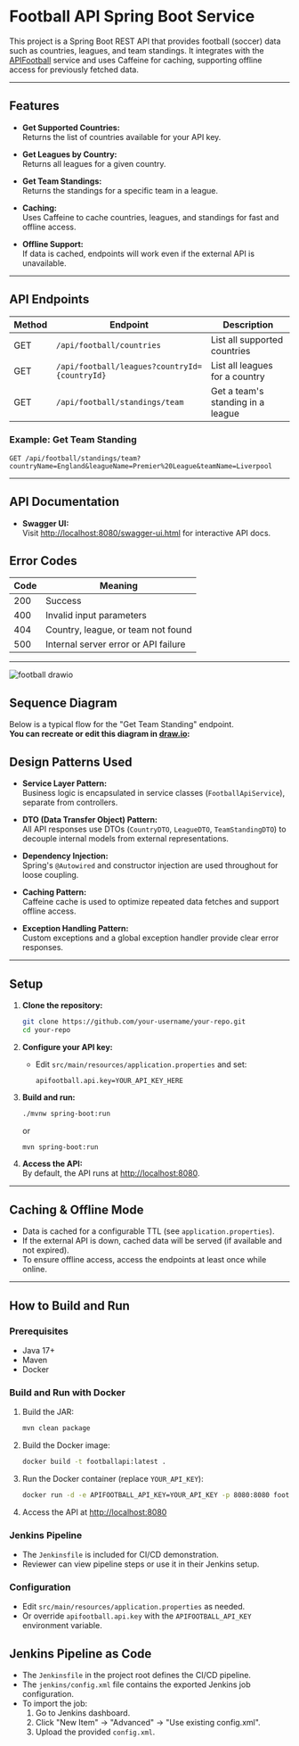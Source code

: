 # Football API Spring Boot Service

This project is a Spring Boot REST API that provides football (soccer) data such as countries, leagues, and team standings. It integrates with the [APIFootball](https://apifootball.com/documentation/) service and uses Caffeine for caching, supporting offline access for previously fetched data.

---

## Features

- **Get Supported Countries:**  
  Returns the list of countries available for your API key.

- **Get Leagues by Country:**  
  Returns all leagues for a given country.

- **Get Team Standings:**  
  Returns the standings for a specific team in a league.

- **Caching:**  
  Uses Caffeine to cache countries, leagues, and standings for fast and offline access.

- **Offline Support:**  
  If data is cached, endpoints will work even if the external API is unavailable.

---

## API Endpoints

| Method | Endpoint                                      | Description                                 |
|--------|-----------------------------------------------|---------------------------------------------|
| GET    | `/api/football/countries`                     | List all supported countries                |
| GET    | `/api/football/leagues?countryId={countryId}` | List all leagues for a country              |
| GET    | `/api/football/standings/team`                | Get a team's standing in a league           |

### Example: Get Team Standing

```
GET /api/football/standings/team?countryName=England&leagueName=Premier%20League&teamName=Liverpool
```

---

## API Documentation

- **Swagger UI:**  
  Visit [http://localhost:8080/swagger-ui.html](http://localhost:8080/swagger-ui.html) for interactive API docs.

## Error Codes

| Code | Meaning                                  |
|------|------------------------------------------|
| 200  | Success                                  |
| 400  | Invalid input parameters                 |
| 404  | Country, league, or team not found       |
| 500  | Internal server error or API failure     |

---
![football drawio](https://github.com/user-attachments/assets/376a0ab7-3437-4cb4-aa3c-7bc1f48ef3d8)

## Sequence Diagram

Below is a typical flow for the "Get Team Standing" endpoint.  
**You can recreate or edit this diagram in [draw.io](https://www.draw.io):**


## Design Patterns Used

- **Service Layer Pattern:**  
  Business logic is encapsulated in service classes (`FootballApiService`), separate from controllers.

- **DTO (Data Transfer Object) Pattern:**  
  All API responses use DTOs (`CountryDTO`, `LeagueDTO`, `TeamStandingDTO`) to decouple internal models from external representations.

- **Dependency Injection:**  
  Spring's `@Autowired` and constructor injection are used throughout for loose coupling.

- **Caching Pattern:**  
  Caffeine cache is used to optimize repeated data fetches and support offline access.

- **Exception Handling Pattern:**  
  Custom exceptions and a global exception handler provide clear error responses.

---

## Setup

1. **Clone the repository:**
   ```sh
   git clone https://github.com/your-username/your-repo.git
   cd your-repo
   ```

2. **Configure your API key:**
   - Edit `src/main/resources/application.properties` and set:
     ```
     apifootball.api.key=YOUR_API_KEY_HERE
     ```

3. **Build and run:**
   ```sh
   ./mvnw spring-boot:run
   ```
   or
   ```sh
   mvn spring-boot:run
   ```

4. **Access the API:**  
   By default, the API runs at [http://localhost:8080](http://localhost:8080).

---

## Caching & Offline Mode

- Data is cached for a configurable TTL (see `application.properties`).
- If the external API is down, cached data will be served (if available and not expired).
- To ensure offline access, access the endpoints at least once while online.

---

## How to Build and Run

### Prerequisites
- Java 17+
- Maven
- Docker

### Build and Run with Docker

1. Build the JAR:
   ```sh
   mvn clean package
   ```
2. Build the Docker image:
   ```sh
   docker build -t footballapi:latest .
   ```
3. Run the Docker container (replace `YOUR_API_KEY`):
   ```sh
   docker run -d -e APIFOOTBALL_API_KEY=YOUR_API_KEY -p 8080:8080 footballapi:latest
   ```
4. Access the API at [http://localhost:8080](http://localhost:8080)

### Jenkins Pipeline

- The `Jenkinsfile` is included for CI/CD demonstration.
- Reviewer can view pipeline steps or use it in their Jenkins setup.

### Configuration

- Edit `src/main/resources/application.properties` as needed.
- Or override `apifootball.api.key` with the `APIFOOTBALL_API_KEY` environment variable.

## Jenkins Pipeline as Code

- The `Jenkinsfile` in the project root defines the CI/CD pipeline.
- The `jenkins/config.xml` file contains the exported Jenkins job configuration.
- To import the job:
  1. Go to Jenkins dashboard.
  2. Click "New Item" → "Advanced" → "Use existing config.xml".
  3. Upload the provided `config.xml`.